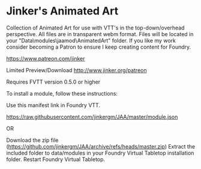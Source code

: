 # Jinker's Animated Art
Collection of Animated Art for use with VTT's in the top-down/overhead perspective. All files are in transparent webm format. Files will be located in your "Data\modules\jaamod\AnimatedArt" folder. If you like my work consider becoming a Patron to ensure I keep creating content for Foundry.

https://www.patreon.com/jinker

Limited Preview/Download http://www.jinker.org/patreon


Requires FVTT version 0.5.0 or higher

To install a module, follow these instructions:


Use this manifest link in Foundry VTT.

https://raw.githubusercontent.com/jinkergm/JAA/master/module.json

OR

Download the zip file (https://github.com/jinkergm/JAA/archive/refs/heads/master.zip)
Extract the included folder to data/modules in your Foundry Virtual Tabletop installation folder.
Restart Foundry Virtual Tabletop.

